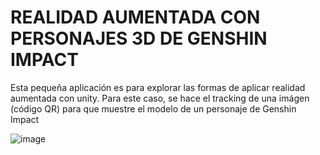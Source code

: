 # REALIDAD AUMENTADA CON PERSONAJES 3D DE GENSHIN IMPACT

Esta pequeña aplicación es para explorar las formas de aplicar realidad aumentada con unity. Para este caso, se hace el tracking de una imágen (código QR) para que muestre el modelo de un personaje de Genshin Impact

![image](https://github.com/thecarrot911/RA_GI_3D/assets/94254950/3a1994b3-f082-43f0-846d-dfecdbb0b1fe)
